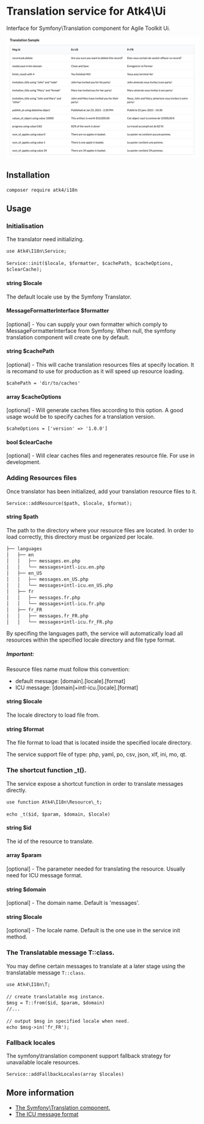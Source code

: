 # Translation service for Atk4\Ui

Interface for Symfony\Translation component for Agile Toolkit Ui.

![sample](images/sample.png)

## Installation

```
composer require atk4/i18n
```

## Usage

### Initialisation

The translator need initializing.

```
use Atk4\I18n\Service;

Service::init($locale, $formatter, $cachePath, $cacheOptions, $clearCache);
```

#### string $locale 
The default locale use by the Symfony Translator.

#### MessageFormatterInterface $formatter

[optional] - You can supply your own formatter which comply to MessageFormatterInterface from Symfony.
When null, the symfony translation component will create one by default.

#### string $cachePath

[optional] - This will cache translation resources files at specify location. It is recomand to use for production as it will
speed up resource loading.

```
$cahePath = 'dir/to/caches'
```

#### array $cacheOptions

[optional] - Will generate caches files according to this option. A good usage
would be to specify caches for a translation version.

```
$caheOptions = ['version' => '1.0.0']
```

#### bool $clearCache

[optional] - Will clear caches files and regenerates resource file. For use in development. 

### Adding Resources files

Once translator has been initialized, add your translation resource files to it.

```
Service::addResource($path, $locale, $format);
```

#### string $path

The path to the directory where your resource files are located. In order to load
correctly, this directory must be organized per locale.

```
├── languages
│   ├── en
│   │   ├── messages.en.php
│   │   └── messages+intl-icu.en.php
│   ├── en_US
│   │   ├── messages.en_US.php
│   │   └── messages+intl-icu.en_US.php
│   ├── fr
│   │   ├── messages.fr.php
│   │   └── messages+intl-icu.fr.php
│   ├── fr_FR
│   │   ├── messages.fr_FR.php
│   │   └── messages+intl-icu.fr_FR.php
```

By specifing the languages path, the service will automatically load all resources
within the specified locale directory and file type format.

##### Important: 
Resource files name must follow this convention:
- default message: [domain].[locale].[format]
- ICU message: [domain]+intl-icu.[locale].[format]

#### string $locale

The locale directory to load file from.

#### string $format

The file format to load that is located inside the specified locale directory.

The service support file of type: php, yaml, po, csv, json, xlf, ini, mo, qt.

### The shortcut function _t().

The service expose a shortcut function in order to translate messages directly.

```
use function Atk4\I18n\Resource\_t;

echo _t($id, $param, $domain, $locale)
```

#### string $id

The id of the resource to translate.

#### array $param

[optional] - The parameter needed for translating the resource. Usually need for ICU message format.

#### string $domain

[optional] - The domain name. Default is 'messages'.

#### string $locale

[optional] - The locale name. Default is the one use in the service init method.

### The Translatable message T::class.

You may define certain messages to translate at a later stage using the 
translatable message `T::class`.

```
use Atk4\I18n\T;

// create translatable msg instance.
$msg = T::from($id, $param, $domain)
//...

// output $msg in specified locale when need.
echo $msg->in('fr_FR');
```

### Fallback locales

The symfony\translation component support fallback strategy for unavailable locale resources.

```
Service::addFallbackLocales(array $locales)
```

## More information

- [The Symfony\Translation component.](https://symfony.com/index.php/doc/current/translation.html)
- [The ICU message format](https://symfony.com/index.php/doc/current/translation/message_format.html)